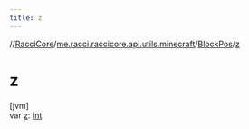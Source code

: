 ```yaml
---
title: z
---
```

//[RacciCore](../../../index.html)/[me.racci.raccicore.api.utils.minecraft](../index.html)/[BlockPos](index.html)/[z](z.html)



# z



[jvm]\
var [z](z.html): [Int](https://kotlinlang.org/api/latest/jvm/stdlib/kotlin/-int/index.html)




